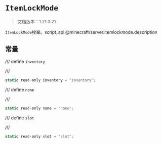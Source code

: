# `ItemLockMode`

> 文档版本：1.21.0.21

`ItemLockMode`枚举。script_api.@minecraft/server.itemlockmode.description

## 常量

/// define
`inventory`


///

```js
static read-only inventory = "inventory";
```


/// define
`none`


///

```js
static read-only none = "none";
```


/// define
`slot`


///

```js
static read-only slot = "slot";
```

